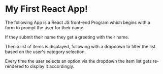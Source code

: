 # My First React App!

The following App is a React JS front-end Program which begins with a form to prompt the user for their name.

If they submit their name they get a greeting with their name.

Then a list of items is displayed, following with a dropdown to filter the list based on the user's category selection.

Every time the user selects an option via the dropdown the item list gets re-rendered to display it accordingly.